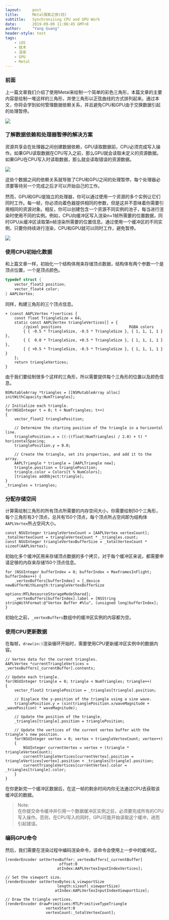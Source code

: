 ```yaml
---
layout:     post
title:      Metal探索之旅(四)
subtitle:   Synchronizing CPU and GPU Work
date:       2019-09-09 11:08:45 GMT+8
author:     "Yang Guang"
header-style: text
tags:
    - iOS
    - 技术
    - 渲染
    - GPU
    - Metal
---
```


### 前面

上一篇文章我们介绍了使用Metal来绘制一个简单的彩色三角形，本篇文章的主要内容是绘制一堆这样的三角形，并使三角形以正弦曲线的方式排列起来。通过本文，你将会学到如何管理数据依赖关系，并且避免CPU和GPU由于交换数据引起的处理暂停。

![](/assets/images/2019/learn_metal_06.png)

### 了解数据依赖和处理器暂停的解决方案

资源共享会在处理器之间创建数据依赖，GPU读取数据前，CPU必须完成写入操作。如果GPU读取数据在CPU写入之前，那么GPU就会读取未定义的资源数据。如果GPU在CPU写入时读取数据，那么就会读取错误的资源数据。

![](/assets/images/2019/learn_metal_07.png)

这些个数据之间的依赖关系就导致了CPU和GPU之间的处理暂停，每个处理器必须要等待另一个完成之后才可以开始自己的工作。

然而，GPU和GPU是独立的处理器，你可以通过使用一个资源的多个实例让它们同时工作。每一帧，你必须向着色器提供相同的参数，但是这并不意味着你需要引用相同的资源对象。相反，你可以创建包含一个资源不同实例的池子，每当进行渲染时使用不同的实例。例如，CPU向缓冲区写入渲染n+1帧所需要的位置数据，同时GPU从缓冲区读取第n帧渲染所需要的位置信息。通过使用一个缓冲区的不同实例，只要你持续进行渲染，CPU和GPU就可以同时工作，避免暂停。

![](/assets/images/2019/learn_metal_08.png)

### 使用CPU初始化数据

和上篇文章一样，初始化一个结构体用来存储顶点数据，结构体有两个参数一个是顶点位置，一个是顶点颜色。

```cpp
typedef struct {
    vector_float2 position;
    vector_float4 color;
} AAPLVertex;
```

同样，构建三角形的三个顶点信息。

```objc
+ (const AAPLVertex *)vertices {
    const float TriangleSize = 64;
    static const AAPLVertex triangleVertices[] = {
        //pixel positions                              RGBA colors
        { { -0.5 * TriangleSize, -0.5 * TriangleSize }, { 1, 1, 1, 1 } },
        { {  0.0 * TriangleSize, +0.5 * TriangleSize }, { 1, 1, 1, 1 } },
        { { +0.5 * TriangleSize, -0.5 * TriangleSize }, { 1, 1, 1, 1 } }
    };
    return triangleVertices;
}
```

由于我们要绘制很多个这样的三角形，所以需要提供每个三角形的位置以及颜色信息。

```objc
NSMutableArray *triangles = [[NSMutableArray alloc] initWithCapacity:NumTriangles];

// Initialize each triangle.
for(NSUInteger t = 0; t < NumTriangles; t++)
{
    vector_float2 trianglePosition;

    // Determine the starting position of the triangle in a horizontal line.
    trianglePosition.x = ((-((float)NumTriangles) / 2.0) + t) * horizontalSpacing;
    trianglePosition.y = 0.0;

    // Create the triangle, set its properties, and add it to the array.
    AAPLTriangle * triangle = [AAPLTriangle new];
    triangle.position = trianglePosition;
    triangle.color = Colors[t % NumColors];
    [triangles addObject:triangle];
}
_triangles = triangles;
```

### 分配存储空间

计算需绘制三角形的所有顶点所需要的内存空间大小，你需要绘制50个三角形，每个三角形有3个顶点，总共有150个顶点，每个顶点所占空间即为结构体`AAPLVertex`所占空间大小。

```objc
const NSUInteger triangleVertexCount = [AAPLVertex vertexCount];
_totalVertexCount = triangleVertexCount * _triangles.count;
const NSUInteger triangleVertexBufferSize = _totalVertexCount * sizeof(AAPLVertex);
```

初始化多个缓冲区用来存储顶点数据的多个拷贝，对于每个缓冲区来说，都需要申请足够的内存来存储150个顶点信息。

```objc
for (NSUInteger bufferIndex = 0; bufferIndex < MaxFramesInFlight; bufferIndex++) {
    _vertexBuffers[bufferIndex] = [_device newBufferWithLength:triangleVertexBufferSize
                                                       options:MTLResourceStorageModeShared];
    _vertexBuffers[bufferIndex].label = [NSString stringWithFormat:@"Vertex Buffer #%lu", (unsigned long)bufferIndex];
}
```

初始化之前，`_vertexBuffers`数组中的缓冲区实例的内容都为空。

### 使用CPU更新数据

在每帧，`draw(in:)`渲染循环开始时，需要使用CPU更新缓冲区实例中的数据内容。

```objc
// Vertex data for the current triangles.
AAPLVertex *currentTriangleVertices = _vertexBuffers[_currentBuffer].contents;

// Update each triangle.
for(NSUInteger triangle = 0; triangle < NumTriangles; triangle++)
{
    vector_float2 trianglePosition = _triangles[triangle].position;

    // Displace the y-position of the triangle using a sine wave.
    trianglePosition.y = (sin(trianglePosition.x/waveMagnitude + _wavePosition) * waveMagnitude);

    // Update the position of the triangle.
    _triangles[triangle].position = trianglePosition;

    // Update the vertices of the current vertex buffer with the triangle's new position.
    for(NSUInteger vertex = 0; vertex < triangleVertexCount; vertex++)
    {
        NSUInteger currentVertex = vertex + (triangle * triangleVertexCount);
        currentTriangleVertices[currentVertex].position = triangleVertices[vertex].position + _triangles[triangle].position;
        currentTriangleVertices[currentVertex].color = _triangles[triangle].color;
    }
}
```

在你更新完一个缓冲区数据后，在这一帧的剩余时间内你无法通过CPU去获取该缓冲区的数据。

>Note:  
在你提交命令缓冲并引用一个数据缓冲区实例之前，必须要完成所有的CPU写入操作。否则，在CPU写入的同时，GPU可能开始读取这个缓冲，进而引起错误。

### 编码GPU命令

然后，我们需要在渲染过程中编码渲染命令，该命令会使用上一步中的缓冲区。

```objc
[renderEncoder setVertexBuffer:_vertexBuffers[_currentBuffer]
                        offset:0
                       atIndex:AAPLVertexInputIndexVertices];

// Set the viewport size.
[renderEncoder setVertexBytes:&_viewportSize
                       length:sizeof(_viewportSize)
                      atIndex:AAPLVertexInputIndexViewportSize];

// Draw the triangle vertices.
[renderEncoder drawPrimitives:MTLPrimitiveTypeTriangle
                  vertexStart:0
                  vertexCount:_totalVertexCount];
```